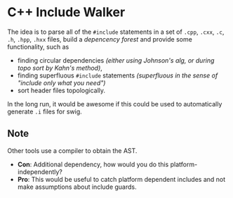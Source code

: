 # C++ Include Walker

The idea is to parse all of the `#include` statements in a set of `.cpp`, `.cxx`, `.c`, `.h`, `.hpp`, `.hxx` files, build a *depencency forest* and provide some functionality, such as
 - finding circular dependencies *(either using Johnson's alg, or during topo sort by Kahn's method)*, 
 - finding superfluous `#include` statements *(superfluous in the sense of "include only what you need")*
 - sort header files topologically.
 
In the long run, it would be awesome if this could be used to automatically generate `.i` files for swig. 

## Note

Other tools use a compiler to obtain the AST.

 - **Con**:
 Additional dependency, how would you do this platform-independently? 
 - **Pro**: This would be useful to catch platform dependent includes and not make assumptions about include guards.
